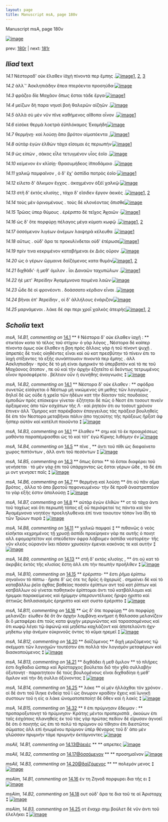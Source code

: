 ```yaml
---
layout: page
title: Manuscript msA, page 180v
---
```


Manuscript msA, page 180v

[![image](http://www.homermultitext.org/iipsrv?OBJ=IIP,1.0&FIF=/project/homer/pyramidal/deepzoom/hmt/vaimg/2017a/VA180VN_0682.tif&WID=100&CVT=JPEG)](http://www.homermultitext.org/ict2/?urn=urn:cite2:hmt:vaimg.2017a:VA180VN_0682)

prev:  [180r](../180r/) | next:  [181r](../181r/)

## *Iliad* text

*14.1* <a id="14.1"/> Νέστοραδ' οὐκ ἔλαθεν ἰ̈αχὴ πίνοντά περ ἔμπης .[![image](http://www.homermultitext.org/iipsrv?OBJ=IIP,1.0&FIF=/project/homer/pyramidal/deepzoom/hmt/vaimg/2017a/VA180VN_0682.tif&RGN=0.453,0.2254,0.471,0.0669&WID=1000&CVT=JPEG)](http://www.homermultitext.org/ict2/?urn=urn:cite2:hmt:vaimg.2017a:VA180VN_0682@0.453,0.2254,0.471,0.0669)[1](#msA_14.B3), [2](#msA_14.B1), [3](#msA_14.B2)

*14.2* <a id="14.2"/> ἀλλ`' Ἀσκληπιάδην ἔπεα πτερόεντα προσηύδα·[![image](http://www.homermultitext.org/iipsrv?OBJ=IIP,1.0&FIF=/project/homer/pyramidal/deepzoom/hmt/vaimg/2017a/VA180VN_0682.tif&RGN=0.525,0.2577,0.412,0.0218&WID=1000&CVT=JPEG)](http://www.homermultitext.org/ict2/?urn=urn:cite2:hmt:vaimg.2017a:VA180VN_0682@0.525,0.2577,0.412,0.0218)

*14.3* <a id="14.3"/> φράζεο δῖε Μαχᾶον ὅπως ἔσται τάδε ἔργα·[![image](http://www.homermultitext.org/iipsrv?OBJ=IIP,1.0&FIF=/project/homer/pyramidal/deepzoom/hmt/vaimg/2017a/VA180VN_0682.tif&RGN=0.513,0.2765,0.399,0.0248&WID=1000&CVT=JPEG)](http://www.homermultitext.org/ict2/?urn=urn:cite2:hmt:vaimg.2017a:VA180VN_0682@0.513,0.2765,0.399,0.0248)[1](#msA_14.B5)

*14.4* <a id="14.4"/> μείζων δὴ παρα νηυσὶ βοὴ θαλερῶν αἰζηῶν .[![image](http://www.homermultitext.org/iipsrv?OBJ=IIP,1.0&FIF=/project/homer/pyramidal/deepzoom/hmt/vaimg/2017a/VA180VN_0682.tif&RGN=0.52,0.2968,0.404,0.0248&WID=1000&CVT=JPEG)](http://www.homermultitext.org/ict2/?urn=urn:cite2:hmt:vaimg.2017a:VA180VN_0682@0.52,0.2968,0.404,0.0248)

*14.5* <a id="14.5"/> ἀλλὰ σὺ μὲν νῦν πῖνε καθήμενος αἴθοπα οἶνον .[![image](http://www.homermultitext.org/iipsrv?OBJ=IIP,1.0&FIF=/project/homer/pyramidal/deepzoom/hmt/vaimg/2017a/VA180VN_0682.tif&RGN=0.516,0.3148,0.422,0.0263&WID=1000&CVT=JPEG)](http://www.homermultitext.org/ict2/?urn=urn:cite2:hmt:vaimg.2017a:VA180VN_0682@0.516,0.3148,0.422,0.0263)[1](#msA_14.B4)

*14.6* <a id="14.6"/> εἰσόκε θερμὰ λοετρὰ ἐϋπλόκαμος Ἐκαμήδη[![image](http://www.homermultitext.org/iipsrv?OBJ=IIP,1.0&FIF=/project/homer/pyramidal/deepzoom/hmt/vaimg/2017a/VA180VN_0682.tif&RGN=0.522,0.3336,0.396,0.0248&WID=1000&CVT=JPEG)](http://www.homermultitext.org/ict2/?urn=urn:cite2:hmt:vaimg.2017a:VA180VN_0682@0.522,0.3336,0.396,0.0248)

*14.7* <a id="14.7"/> θερμήνῃ· καὶ λούσῃ ἄπο βρότον αἱματόεντα ,[![image](http://www.homermultitext.org/iipsrv?OBJ=IIP,1.0&FIF=/project/homer/pyramidal/deepzoom/hmt/vaimg/2017a/VA180VN_0682.tif&RGN=0.519,0.3516,0.408,0.0278&WID=1000&CVT=JPEG)](http://www.homermultitext.org/ict2/?urn=urn:cite2:hmt:vaimg.2017a:VA180VN_0682@0.519,0.3516,0.408,0.0278)[1](#msA_14.B6)

*14.8* <a id="14.8"/> αὐτὰρ ἐγὼν ἐλθὼν τάχα εἴσομαι ἐς περιωπήν·[![image](http://www.homermultitext.org/iipsrv?OBJ=IIP,1.0&FIF=/project/homer/pyramidal/deepzoom/hmt/vaimg/2017a/VA180VN_0682.tif&RGN=0.515,0.3719,0.41,0.0248&WID=1000&CVT=JPEG)](http://www.homermultitext.org/ict2/?urn=urn:cite2:hmt:vaimg.2017a:VA180VN_0682@0.515,0.3719,0.41,0.0248)[1](#msA_14.B7)

*14.9* <a id="14.9"/> ὡς εἰπὼν , σάκος εἷλε τετυγμένον υἷος ἑοῖο .[![image](http://www.homermultitext.org/iipsrv?OBJ=IIP,1.0&FIF=/project/homer/pyramidal/deepzoom/hmt/vaimg/2017a/VA180VN_0682.tif&RGN=0.52,0.3922,0.38,0.0218&WID=1000&CVT=JPEG)](http://www.homermultitext.org/ict2/?urn=urn:cite2:hmt:vaimg.2017a:VA180VN_0682@0.52,0.3922,0.38,0.0218)

*14.10* <a id="14.10"/> κείμενον ἐν κλῑσίῃ· Θρασυμήδεος ἱ̈πποδάμοιο .[![image](http://www.homermultitext.org/iipsrv?OBJ=IIP,1.0&FIF=/project/homer/pyramidal/deepzoom/hmt/vaimg/2017a/VA180VN_0682.tif&RGN=0.523,0.411,0.409,0.0233&WID=1000&CVT=JPEG)](http://www.homermultitext.org/ict2/?urn=urn:cite2:hmt:vaimg.2017a:VA180VN_0682@0.523,0.411,0.409,0.0233)

*14.11* <a id="14.11"/> χαλκῷ παμφαῖνον , ὁ δ' ἔχ' ἀσπίδα πατρὸς ἑοῖο·[![image](http://www.homermultitext.org/iipsrv?OBJ=IIP,1.0&FIF=/project/homer/pyramidal/deepzoom/hmt/vaimg/2017a/VA180VN_0682.tif&RGN=0.515,0.4305,0.417,0.0255&WID=1000&CVT=JPEG)](http://www.homermultitext.org/ict2/?urn=urn:cite2:hmt:vaimg.2017a:VA180VN_0682@0.515,0.4305,0.417,0.0255)[1](#msA_14.B8)

*14.12* <a id="14.12"/> είλετο δ' ἄλκιμον ἔγχος . ἀκαχμένον ὀξέϊ χαλκῷ·[![image](http://www.homermultitext.org/iipsrv?OBJ=IIP,1.0&FIF=/project/homer/pyramidal/deepzoom/hmt/vaimg/2017a/VA180VN_0682.tif&RGN=0.522,0.447,0.42,0.0263&WID=1000&CVT=JPEG)](http://www.homermultitext.org/ict2/?urn=urn:cite2:hmt:vaimg.2017a:VA180VN_0682@0.522,0.447,0.42,0.0263)

*14.13* <a id="14.13"/> στῆ δ' ἐκτὸς κλισίης , τάχα δ' εἴσιδεν ἔργον ἀεικὲς .[![image](http://www.homermultitext.org/iipsrv?OBJ=IIP,1.0&FIF=/project/homer/pyramidal/deepzoom/hmt/vaimg/2017a/VA180VN_0682.tif&RGN=0.518,0.4673,0.429,0.0255&WID=1000&CVT=JPEG)](http://www.homermultitext.org/ict2/?urn=urn:cite2:hmt:vaimg.2017a:VA180VN_0682@0.518,0.4673,0.429,0.0255)[1](#msAil_14.B1), [2](#msA_14.B9)

*14.14* <a id="14.14"/> τοὺς μὲν ὀρινομένους . τοὺς δὲ κλονέοντας ὄπισθε[![image](http://www.homermultitext.org/iipsrv?OBJ=IIP,1.0&FIF=/project/homer/pyramidal/deepzoom/hmt/vaimg/2017a/VA180VN_0682.tif&RGN=0.517,0.4876,0.421,0.024&WID=1000&CVT=JPEG)](http://www.homermultitext.org/ict2/?urn=urn:cite2:hmt:vaimg.2017a:VA180VN_0682@0.517,0.4876,0.421,0.024)

*14.15* <a id="14.15"/> Τρῶας ὑπερ θύμους . ἐρέριπτο δὲ τεῖχος Ἀχαιῶν ·[![image](http://www.homermultitext.org/iipsrv?OBJ=IIP,1.0&FIF=/project/homer/pyramidal/deepzoom/hmt/vaimg/2017a/VA180VN_0682.tif&RGN=0.509,0.5064,0.428,0.0233&WID=1000&CVT=JPEG)](http://www.homermultitext.org/ict2/?urn=urn:cite2:hmt:vaimg.2017a:VA180VN_0682@0.509,0.5064,0.428,0.0233)[1](#msA_14.B10)

*14.16* <a id="14.16"/> ὡς δ' ὅτε πορφύρῃ πέλαγος μέγα κύματι κωφῷ .[![image](http://www.homermultitext.org/iipsrv?OBJ=IIP,1.0&FIF=/project/homer/pyramidal/deepzoom/hmt/vaimg/2017a/VA180VN_0682.tif&RGN=0.512,0.5229,0.418,0.0255&WID=1000&CVT=JPEG)](http://www.homermultitext.org/ict2/?urn=urn:cite2:hmt:vaimg.2017a:VA180VN_0682@0.512,0.5229,0.418,0.0255)[1](#msA_14.B11), [2](#msAim_14.B1)

*14.17* <a id="14.17"/> ὀσσόμενον λιγέων ἀνέμων λαιψηρὰ κέλευθα .[![image](http://www.homermultitext.org/iipsrv?OBJ=IIP,1.0&FIF=/project/homer/pyramidal/deepzoom/hmt/vaimg/2017a/VA180VN_0682.tif&RGN=0.514,0.544,0.418,0.0218&WID=1000&CVT=JPEG)](http://www.homermultitext.org/ict2/?urn=urn:cite2:hmt:vaimg.2017a:VA180VN_0682@0.514,0.544,0.418,0.0218)[1](#msAil_14.B2)

*14.18* <a id="14.18"/> αὔτως . οὐδ' ἄρα τε προκυλίνδεται οὐδ' ἑτέρωσε[![image](http://www.homermultitext.org/iipsrv?OBJ=IIP,1.0&FIF=/project/homer/pyramidal/deepzoom/hmt/vaimg/2017a/VA180VN_0682.tif&RGN=0.515,0.5597,0.408,0.0248&WID=1000&CVT=JPEG)](http://www.homermultitext.org/ict2/?urn=urn:cite2:hmt:vaimg.2017a:VA180VN_0682@0.515,0.5597,0.408,0.0248)[1](#msAim_14.B2)

*14.19* <a id="14.19"/> πρίν τινα κεκριμένον καταβήμεναι ἐκ Διὸς οῦρον .[![image](http://www.homermultitext.org/iipsrv?OBJ=IIP,1.0&FIF=/project/homer/pyramidal/deepzoom/hmt/vaimg/2017a/VA180VN_0682.tif&RGN=0.512,0.58,0.443,0.0248&WID=1000&CVT=JPEG)](http://www.homermultitext.org/ict2/?urn=urn:cite2:hmt:vaimg.2017a:VA180VN_0682@0.512,0.58,0.443,0.0248)

*14.20* <a id="14.20"/> ὡς ὁ γέρων ὥρμαινε δαϊζόμενος κατα θυμὸν[![image](http://www.homermultitext.org/iipsrv?OBJ=IIP,1.0&FIF=/project/homer/pyramidal/deepzoom/hmt/vaimg/2017a/VA180VN_0682.tif&RGN=0.518,0.5988,0.408,0.024&WID=1000&CVT=JPEG)](http://www.homermultitext.org/ict2/?urn=urn:cite2:hmt:vaimg.2017a:VA180VN_0682@0.518,0.5988,0.408,0.024)[1](#msAil_14.B3), [2](#msA_14.B12)

*14.21* <a id="14.21"/> διχθάδι'· ἠ μεθ' όμιλον . ΐοι Δαναῶν ταχυπώλων .[![image](http://www.homermultitext.org/iipsrv?OBJ=IIP,1.0&FIF=/project/homer/pyramidal/deepzoom/hmt/vaimg/2017a/VA180VN_0682.tif&RGN=0.513,0.6191,0.419,0.0263&WID=1000&CVT=JPEG)](http://www.homermultitext.org/ict2/?urn=urn:cite2:hmt:vaimg.2017a:VA180VN_0682@0.513,0.6191,0.419,0.0263)[1](#msA_14.B13)

*14.22* <a id="14.22"/> ἠὲ μετ' Ἀτρείδην Ἀγαμέμνονα ποιμένα λαῶν·[![image](http://www.homermultitext.org/iipsrv?OBJ=IIP,1.0&FIF=/project/homer/pyramidal/deepzoom/hmt/vaimg/2017a/VA180VN_0682.tif&RGN=0.519,0.6379,0.4,0.024&WID=1000&CVT=JPEG)](http://www.homermultitext.org/ict2/?urn=urn:cite2:hmt:vaimg.2017a:VA180VN_0682@0.519,0.6379,0.4,0.024)

*14.23* <a id="14.23"/> ὧδε δέ οἱ φρονέοντι . δοάσσατο κέρδιον εἶναι .[![image](http://www.homermultitext.org/iipsrv?OBJ=IIP,1.0&FIF=/project/homer/pyramidal/deepzoom/hmt/vaimg/2017a/VA180VN_0682.tif&RGN=0.52,0.6551,0.388,0.0248&WID=1000&CVT=JPEG)](http://www.homermultitext.org/ict2/?urn=urn:cite2:hmt:vaimg.2017a:VA180VN_0682@0.52,0.6551,0.388,0.0248)

*14.24* <a id="14.24"/> βῆναι ἐπ' Ἀτρείδην , οἱ δ' ἀλλήλους ἐνάριζον[![image](http://www.homermultitext.org/iipsrv?OBJ=IIP,1.0&FIF=/project/homer/pyramidal/deepzoom/hmt/vaimg/2017a/VA180VN_0682.tif&RGN=0.523,0.6747,0.392,0.0225&WID=1000&CVT=JPEG)](http://www.homermultitext.org/ict2/?urn=urn:cite2:hmt:vaimg.2017a:VA180VN_0682@0.523,0.6747,0.392,0.0225)

*14.25* <a id="14.25"/> μαρνάμενοι . λάκε δέ σφι περι χροῒ χαλκὸς ἀτειρὴς[![image](http://www.homermultitext.org/iipsrv?OBJ=IIP,1.0&FIF=/project/homer/pyramidal/deepzoom/hmt/vaimg/2017a/VA180VN_0682.tif&RGN=0.526,0.6905,0.422,0.0285&WID=1000&CVT=JPEG)](http://www.homermultitext.org/ict2/?urn=urn:cite2:hmt:vaimg.2017a:VA180VN_0682@0.526,0.6905,0.422,0.0285)[1](#msA_14.B14), [2](#msAim_14.B3)

## *Scholia* text

*msA, 14.B1, commenting on* [14.1](#14.1)  <a id="msA_14.B1"/> **							 ‡ Νέστορα δ' οὐκ έλαθεν ἰαχῆ : 						** 							 στικτέον κατα τὸ τέλος τοῦ στίχου· ὁ γὰρ λόγος , Νέστορα δὲ καίπερ πίνοντα όμως οὐκ ἔλαθεν η βοη 								πρὸς ἄλλοις γὰρ ἡ τοῦ πίνοντ ψυχῇ . ἀπρεπὲς δὲ τινὲς οἰηθέντες εἶναι καὶ οὐ κατ πρεσβύτην τὸ πίνειν ἐπι το ϊαχή στίξαντες τὰ εξῆς συνάπτουσιν πινοντά περ ἔμπης . 								ἀλλ Ασκληπιαδην · πρὸς δὲ τὸ μὴ εἰναι ὁμηρικὸν τὸ 								ὑπερβατὸν καὶ τὸ πε τοῦ Μαχάονος ἄτοπον , πε οῦ καὶ τὴν ἀρχὴν ἐζητεῖτο εἰ δεόντως τετρωμένος οἶνον προσεφέρετο . βέλτιον οὖν ἡ 								συνήθης ἀναγνωσις ⁑ 						[![image](http://www.homermultitext.org/iipsrv?OBJ=IIP,1.0&FIF=/project/homer/pyramidal/deepzoom/hmt/vaimg/2017a/VA180VN_0682.tif&RGN=0.24392041,0.13997234,0.68920413,0.04024896&WID=1000&CVT=JPEG)](http://www.homermultitext.org/ict2/?urn=urn:cite2:hmt:vaimg.2017a:VA180VN_0682@0.24392041,0.13997234,0.68920413,0.04024896)

*msA, 14.B2, commenting on* [14.1](#14.1)  <a id="msA_14.B2"/> **							 								 Νέστορα δ' οὐκ ἐλαθεν : 						** 							 σφόδρα συνετῶς εἰσάγεται ὁ Νέστωρ μὴ νικώμενος ὑπ μεθης τῶν λογισμῶν , δηλοῖ δὲ ὡς οὐδε ἡ χρεῖα τῶν ἡδέων κατ τὴν δίαιταν τοῖς πουδαίοις ἐμποδὼν πρὸς επίσκεψιν γίνεται· ἐζήτηται δέ πῶς ὁ Νεστ ἐπι τοσουτ πινεῖν ἀρξαμενος ἀπο τῶν εσχάτων τῆς Λ · καὶ ῥητεὸν ὁτι ου τοσουτ χρόνον ἔπινεν ἀλλ Ὅμηρος 								 κατ παρέκβασιν ἐπαγγειλας τὰς πράξεισ βουληθεὶς δὲ ἐπι τὸν Νεστορα μεταβῆναι πάλιν ἀπο 									 τηςαύτης τῆς πράξεως ἤρξατ ἀφ ἧσπερ αὐτὸν καὶ κατέλιπ ποιοῦντα ⁑ 						[![image](http://www.homermultitext.org/iipsrv?OBJ=IIP,1.0&FIF=/project/homer/pyramidal/deepzoom/hmt/vaimg/2017a/VA180VN_0682.tif&RGN=0.24778924,0.16625173,0.67815033,0.04730290&WID=1000&CVT=JPEG)](http://www.homermultitext.org/ict2/?urn=urn:cite2:hmt:vaimg.2017a:VA180VN_0682@0.24778924,0.16625173,0.67815033,0.04730290)

*msA, 14.B3, commenting on* [14.1](#14.1)  <a id="msA_14.B3"/> **							 ἔλαθεν 						** 							 								 σημ καὶ τὸ ἐκ προαιρέσεως μαθόντα παραπέμψασθαι ὡς τὸ 									 									 καὶ τότ' ἐγὼ Κίρκης λιθόμην 								 ἐν 						[![image](http://www.homermultitext.org/iipsrv?OBJ=IIP,1.0&FIF=/project/homer/pyramidal/deepzoom/hmt/vaimg/2017a/VA180VN_0682.tif&RGN=0.24392041,0.20069156,0.67538688,0.02116183&WID=1000&CVT=JPEG)](http://www.homermultitext.org/ict2/?urn=urn:cite2:hmt:vaimg.2017a:VA180VN_0682@0.24392041,0.20069156,0.67538688,0.02116183)

*msA, 14.B4, commenting on* [14.5](#14.5)  <a id="msA_14.B4"/> **							 πῖνε , 						** 							 ἀντι τοῦ πῖθι ὡς 									 									 διεφαίνετο χωρος πιπτόντων 								 , ἀλλ αντι τοῦ πεσόντων ⁑ 						[![image](http://www.homermultitext.org/iipsrv?OBJ=IIP,1.0&FIF=/project/homer/pyramidal/deepzoom/hmt/vaimg/2017a/VA180VN_0682.tif&RGN=0.24060427,0.22351314,0.20670597,0.02282158&WID=1000&CVT=JPEG)](http://www.homermultitext.org/ict2/?urn=urn:cite2:hmt:vaimg.2017a:VA180VN_0682@0.24060427,0.22351314,0.20670597,0.02282158)

*msA, 14.B5, commenting on* [14.3](#14.3)  <a id="msA_14.B5"/> **							 ὅπως ἔσται 						** 							 τὸ ἔσται διαφέρει τοῦ γενήσεται · τὸ μὲν γὰρ ἐπι τοῦ ὑπάρχοντος ὡς ἔσται 									γέρων ῶδε , τὸ δὲ ἐπι μι 								 οντ 								 γενησετ παῖς ⁑ 						[![image](http://www.homermultitext.org/iipsrv?OBJ=IIP,1.0&FIF=/project/homer/pyramidal/deepzoom/hmt/vaimg/2017a/VA180VN_0682.tif&RGN=0.24392041,0.24426003,0.20504790,0.04813278&WID=1000&CVT=JPEG)](http://www.homermultitext.org/ict2/?urn=urn:cite2:hmt:vaimg.2017a:VA180VN_0682@0.24392041,0.24426003,0.20504790,0.04813278)

*msA, 14.B6, commenting on* [14.7](#14.7)  <a id="msA_14.B6"/> **							 θερμήνῃ καὶ λούσῃ 						** 							 ὅτι οὐ πᾶν αῖμα βρότος , ἀλλα τὸ ἀπο βροτοῦ πεφονευμένου· τὴν δὲ προθ ἀναστρεπτέον το γὰρ εξῆς ἐστιν ἀπολούσῃ ⁑ 						[![image](http://www.homermultitext.org/iipsrv?OBJ=IIP,1.0&FIF=/project/homer/pyramidal/deepzoom/hmt/vaimg/2017a/VA180VN_0682.tif&RGN=0.24649963,0.28976487,0.21554901,0.03789765&WID=1000&CVT=JPEG)](http://www.homermultitext.org/ict2/?urn=urn:cite2:hmt:vaimg.2017a:VA180VN_0682@0.24649963,0.28976487,0.21554901,0.03789765)

*msA, 14.B7, commenting on* [14.8](#14.8)  <a id="msA_14.B7"/> **							 αὐτὰρ ἐγὼν ἐλθὼν 						** 							 οτ τὸ τάχα ἀντι τοῦ ταχέως καὶ ὅτι περιωπῆ τόπος εξ οὗ περιόψεταί τις 								πάντα καὶ τὸν Ἀγαμέμνονα νοητέον προεληλυθεναι ἐπί τινα τοιουτον 								τόπον ἵνα ἴ̈δη τὰ τῶν Τρώων πυρά ⁑ 						[![image](http://www.homermultitext.org/iipsrv?OBJ=IIP,1.0&FIF=/project/homer/pyramidal/deepzoom/hmt/vaimg/2017a/VA180VN_0682.tif&RGN=0.24318349,0.31438451,0.22623434,0.05864454&WID=1000&CVT=JPEG)](http://www.homermultitext.org/ict2/?urn=urn:cite2:hmt:vaimg.2017a:VA180VN_0682@0.24318349,0.31438451,0.22623434,0.05864454)

*msA, 14.B8, commenting on* [14.11](#14.11)  <a id="msA_14.B8"/> **							 χαλκῶ παμφαί ⁑ 						** 							 πιθανῶς ὁ νεὸς εἰσῆκται κεχρημένος τῇ χρυσῇ ἀσπίδι προείρηκεν γὰρ πε αυτῆς ὁ ποιητ αλλ εφομαρτεῖτον καὶ σπεύδετον ὀφρα λάβοιμεν ἀσπίδα νεστορέην· τῆς νῦν κλεὸς 								οὐρανὸν ΐκει πᾶσαν χρυσείην έμεναι κακόνας τε καὶ αυτήν ⁑ 						[![image](http://www.homermultitext.org/iipsrv?OBJ=IIP,1.0&FIF=/project/homer/pyramidal/deepzoom/hmt/vaimg/2017a/VA180VN_0682.tif&RGN=0.37288136,0.35919779,0.09506264,0.01300138&WID=1000&CVT=JPEG)](http://www.homermultitext.org/ict2/?urn=urn:cite2:hmt:vaimg.2017a:VA180VN_0682@0.37288136,0.35919779,0.09506264,0.01300138)

*msA, 14.B9, commenting on* [14.13](#14.13)  <a id="msA_14.B9"/> **							 στῆ δ' εκτὸς κλισίης , 						** 							 ὁτι οὐ κατ τὸ ἀκριβὲς ἐκτὸς τῆς κλισίας ἔστη ἀλλ επι τὴν πεωπὴν προῆλθεν ⁑ 						[![image](http://www.homermultitext.org/iipsrv?OBJ=IIP,1.0&FIF=/project/homer/pyramidal/deepzoom/hmt/vaimg/2017a/VA180VN_0682.tif&RGN=0.23286662,0.37164592,0.23876197,0.05809129&WID=1000&CVT=JPEG)](http://www.homermultitext.org/ict2/?urn=urn:cite2:hmt:vaimg.2017a:VA180VN_0682@0.23286662,0.37164592,0.23876197,0.05809129)

*msA, 14.B10, commenting on* [14.15](#14.15)  <a id="msA_14.B10"/> **							 ἐρέριπτο· 						** 							 ἔστι ῥῆμα ἐρίπτω σηναῖνον τὸ πίπτω · 									 									 ἤριπε δ' ὡς ὁτε τις δρῦς ἠ ἀχερωὶ̈ς 								 . σημαίνει δὲ καὶ τὸ καταβάλλω 								 									 									 ῥεῖα όχθας βαθείας ποσσὶν ἐρίπτων 								 								 αντ τοῦ κατ ῥίπτων καὶ κατβάλλων οὐ γίνεται παθητικὸν ἐρίπτομαι ἀντι τοῦ κατβάλλομαι καὶ ἠριμμαι παρακείμενος καὶ ἠρίμμην ὐπερσυντέλικος 									 ἤριψο 								 ηριπτο καὶ ἀττικῶς διπλασιασμὸς ἐρηριπτο καὶ κατ 								 συστο 								 ἐρέριπτο ⁑ 						[![image](http://www.homermultitext.org/iipsrv?OBJ=IIP,1.0&FIF=/project/homer/pyramidal/deepzoom/hmt/vaimg/2017a/VA180VN_0682.tif&RGN=0.24318349,0.42946058,0.21075903,0.02461964&WID=1000&CVT=JPEG)](http://www.homermultitext.org/ict2/?urn=urn:cite2:hmt:vaimg.2017a:VA180VN_0682@0.24318349,0.42946058,0.21075903,0.02461964)

*msA, 14.B11, commenting on* [14.16](#14.16)  <a id="msA_14.B11"/> **							 ὡς δ' ὅτε πορφύρῃ 						** 							 ὁτι πορφύρῃ μελανίζει· εἰωθεν δὲ ὅτ ἂν ἀρχὴν λαμβάνῃ κινήματ ἡ θάλασσα μελανίζειν δι ὃ μεταφέρει ἐπι τοὺς κατα ψυχὴν μεριμνῶντας καὶ 								ταρασσομένους καὶ ὁτι κωφῷ λέγει τῷ ἀφώνῷ καὶ μηδέπω καχλάζοντ καὶ ἀποτελοῦντι ήχν· μηδεπω γὰρ ἀνέμον εὐκρινοῦς ὀντος τὸ κῦμα ηρεμεῖ ⁑ 						[![image](http://www.homermultitext.org/iipsrv?OBJ=IIP,1.0&FIF=/project/homer/pyramidal/deepzoom/hmt/vaimg/2017a/VA180VN_0682.tif&RGN=0.24465733,0.44163209,0.22218128,0.10235131&WID=1000&CVT=JPEG)](http://www.homermultitext.org/ict2/?urn=urn:cite2:hmt:vaimg.2017a:VA180VN_0682@0.24465733,0.44163209,0.22218128,0.10235131)

*msA, 14.B12, commenting on* [14.20](#14.20)  <a id="msA_14.B12"/> **							 δαϊζόμενος 						** 							 διχῆ μεριζόμενος τῷ σκέμματι τῶν λογισμῶν τουτέστιν ἐπι πολλὰ τὸν λογισμὸν μεταφέρων καὶ 								διασκοπούμενος ⁑ 						[![image](http://www.homermultitext.org/iipsrv?OBJ=IIP,1.0&FIF=/project/homer/pyramidal/deepzoom/hmt/vaimg/2017a/VA180VN_0682.tif&RGN=0.23544584,0.54287690,0.24576271,0.08132780&WID=1000&CVT=JPEG)](http://www.homermultitext.org/ict2/?urn=urn:cite2:hmt:vaimg.2017a:VA180VN_0682@0.23544584,0.54287690,0.24576271,0.08132780)

*msA, 14.B13, commenting on* [14.21](#14.21)  <a id="msA_14.B13"/> **							 διχθάδει ῆ μεθ ὅμιλον 						** 							 τὸ πλῆρες ἐστι διχθαδια ὥσπερ καὶ Ἀρίσταρχος βούλεται διὃ τὴν χθὰ συλλαβὴν ὀξυτονητ · παραιτητεον δὲ τοὺς βουλομένους εῖναι διχθαδίηα ἠ μεθ' ὅμιλον καὶ τὴν δὴ 								 συλλα ὀξύνοντας ⁑ 						[![image](http://www.homermultitext.org/iipsrv?OBJ=IIP,1.0&FIF=/project/homer/pyramidal/deepzoom/hmt/vaimg/2017a/VA180VN_0682.tif&RGN=0.24649963,0.62337483,0.22107590,0.03762102&WID=1000&CVT=JPEG)](http://www.homermultitext.org/ict2/?urn=urn:cite2:hmt:vaimg.2017a:VA180VN_0682@0.24649963,0.62337483,0.22107590,0.03762102)

*msA, 14.B14, commenting on* [14.25](#14.25)  <a id="msA_14.B14"/> **							 λάκε 						** 							 οἱ μὲν ἡλλάχθαι τὸν χρόνον . οἱ δὲ ἀντι τοῦ ἴληκε ἐνδείᾳ τοῦ ϊ ὡς ἄνωρον κραδίην ἔχεις καὶ ϊωνικῇ συστοων τοῦ η εἰς α λάκε ῶνοματοπεποίητ δὲ ὅθεν καὶ ἡ λακὶς ⁑ 						[![image](http://www.homermultitext.org/iipsrv?OBJ=IIP,1.0&FIF=/project/homer/pyramidal/deepzoom/hmt/vaimg/2017a/VA180VN_0682.tif&RGN=0.24170965,0.65712310,0.22365512,0.06943292&WID=1000&CVT=JPEG)](http://www.homermultitext.org/ict2/?urn=urn:cite2:hmt:vaimg.2017a:VA180VN_0682@0.24170965,0.65712310,0.22365512,0.06943292)

*msA, 14.B15, commenting on* [14.32](#14.32)  <a id="msA_14.B15"/> **							 ‡ ἐπι πρύμνῃσιν ἔδειμαν : 						** 							 								 προπαροξυτονητ τὸ πρύμνη̣σιν· Κράτης μέντοι προπερισπᾶ , ἀκούων ἐπι ταῖς ἐσχάταις 								πλανηθεὶς ἐκ τοῦ τὰς γὰρ πρώτας πεδίον δὲ εἴρυσαν ἀγνοεῖ δὲ ὁτι ὁ ποιητὴς ὡς ἐπι τὸ 								πολὺ τὸ πρύμνον οὐ τίθησιν ἐπι διεστῶτος σῶματος ἀλλ επὶ ἡνωμένου 									 									 πρύμνον ὑπὲρ θέναρος 								 								 									 									 τοῦ δ' ἀπο μὲν γλῶσσαν πρυμνὴν τάμε 								 								 									 									 πρυμνὴν ἐκτάμνοντες 								 						[![image](http://www.homermultitext.org/iipsrv?OBJ=IIP,1.0&FIF=/project/homer/pyramidal/deepzoom/hmt/vaimg/2017a/VA180VN_0682.tif&RGN=0.25423729,0.72448133,0.69307296,0.03195021&WID=1000&CVT=JPEG)](http://www.homermultitext.org/ict2/?urn=urn:cite2:hmt:vaimg.2017a:VA180VN_0682@0.25423729,0.72448133,0.69307296,0.03195021)

*msAil, 14.B1, commenting on* [14.13@ἀειὲς](#14.13@ἀειὲς)  <a id="msAil_14.B1"/> **							 						** 							 απρεπες 						[![image](http://www.homermultitext.org/iipsrv?OBJ=IIP,1.0&FIF=/project/homer/pyramidal/deepzoom/hmt/vaimg/2017a/VA180VN_0682.tif&RGN=0.90364775,0.46597510,0.03316139,0.00871369&WID=1000&CVT=JPEG)](http://www.homermultitext.org/ict2/?urn=urn:cite2:hmt:vaimg.2017a:VA180VN_0682@0.90364775,0.46597510,0.03316139,0.00871369)

*msAil, 14.B2, commenting on* [14.17@ὀσσόμενον](#14.17@ὀσσόμενον)  <a id="msAil_14.B2"/> **							 						** 							 προσημαῖνον 						[![image](http://www.homermultitext.org/iipsrv?OBJ=IIP,1.0&FIF=/project/homer/pyramidal/deepzoom/hmt/vaimg/2017a/VA180VN_0682.tif&RGN=0.54495210,0.53900415,0.06963891,0.01120332&WID=1000&CVT=JPEG)](http://www.homermultitext.org/ict2/?urn=urn:cite2:hmt:vaimg.2017a:VA180VN_0682@0.54495210,0.53900415,0.06963891,0.01120332)

*msAil, 14.B3, commenting on* [14.20@δαϊζόμενος](#14.20@δαϊζόμενος)  <a id="msAil_14.B3"/> **							 						** 							 πολεμόν μενος ⁑ 						[![image](http://www.homermultitext.org/iipsrv?OBJ=IIP,1.0&FIF=/project/homer/pyramidal/deepzoom/hmt/vaimg/2017a/VA180VN_0682.tif&RGN=0.76215917,0.59668050,0.06742815,0.01037344&WID=1000&CVT=JPEG)](http://www.homermultitext.org/ict2/?urn=urn:cite2:hmt:vaimg.2017a:VA180VN_0682@0.76215917,0.59668050,0.06742815,0.01037344)

*msAim, 14.B1, commenting on* [14.16](#14.16)  <a id="msAim_14.B1"/> 							 ἐν τη Ζηνοδ πορφυρει δια τῆς ει ⁑ 						[![image](http://www.homermultitext.org/iipsrv?OBJ=IIP,1.0&FIF=/project/homer/pyramidal/deepzoom/hmt/vaimg/2017a/VA180VN_0682.tif&RGN=0.46094326,0.52614108,0.05637436,0.03941909&WID=1000&CVT=JPEG)](http://www.homermultitext.org/ict2/?urn=urn:cite2:hmt:vaimg.2017a:VA180VN_0682@0.46094326,0.52614108,0.05637436,0.03941909)

*msAim, 14.B2, commenting on* [14.18](#14.18)  <a id="msAim_14.B2"/> 							 ουτ οὐδ' ἄρα τε δια τοῦ τε αἱ Ἀρισταρχ ⁑ 						[![image](http://www.homermultitext.org/iipsrv?OBJ=IIP,1.0&FIF=/project/homer/pyramidal/deepzoom/hmt/vaimg/2017a/VA180VN_0682.tif&RGN=0.47918202,0.56390041,0.04310980,0.05228216&WID=1000&CVT=JPEG)](http://www.homermultitext.org/ict2/?urn=urn:cite2:hmt:vaimg.2017a:VA180VN_0682@0.47918202,0.56390041,0.04310980,0.05228216)

*msAim, 14.B3, commenting on* [14.25](#14.25)  <a id="msAim_14.B3"/> 							 οτ ἔναχρ σημ 								 βούλετ δὲ νῦν ἀντι τοῦ ἐλελήκει ⁑ 						[![image](http://www.homermultitext.org/iipsrv?OBJ=IIP,1.0&FIF=/project/homer/pyramidal/deepzoom/hmt/vaimg/2017a/VA180VN_0682.tif&RGN=0.46868091,0.68174274,0.11606485,0.04149378&WID=1000&CVT=JPEG)](http://www.homermultitext.org/ict2/?urn=urn:cite2:hmt:vaimg.2017a:VA180VN_0682@0.46868091,0.68174274,0.11606485,0.04149378)